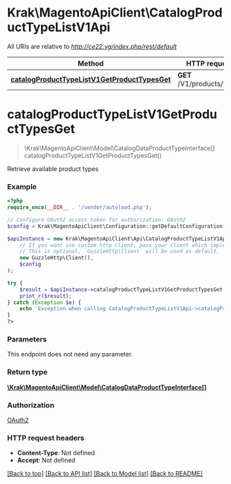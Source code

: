 # Krak\MagentoApiClient\CatalogProductTypeListV1Api

All URIs are relative to *http://ce22.vg/index.php/rest/default*

Method | HTTP request | Description
------------- | ------------- | -------------
[**catalogProductTypeListV1GetProductTypesGet**](CatalogProductTypeListV1Api.md#catalogProductTypeListV1GetProductTypesGet) | **GET** /V1/products/types | 


# **catalogProductTypeListV1GetProductTypesGet**
> \Krak\MagentoApiClient\Model\CatalogDataProductTypeInterface[] catalogProductTypeListV1GetProductTypesGet()



Retrieve available product types

### Example
```php
<?php
require_once(__DIR__ . '/vendor/autoload.php');

// Configure OAuth2 access token for authorization: OAuth2
$config = Krak\MagentoApiClient\Configuration::getDefaultConfiguration()->setAccessToken('YOUR_ACCESS_TOKEN');

$apiInstance = new Krak\MagentoApiClient\Api\CatalogProductTypeListV1Api(
    // If you want use custom http client, pass your client which implements `GuzzleHttp\ClientInterface`.
    // This is optional, `GuzzleHttp\Client` will be used as default.
    new GuzzleHttp\Client(),
    $config
);

try {
    $result = $apiInstance->catalogProductTypeListV1GetProductTypesGet();
    print_r($result);
} catch (Exception $e) {
    echo 'Exception when calling CatalogProductTypeListV1Api->catalogProductTypeListV1GetProductTypesGet: ', $e->getMessage(), PHP_EOL;
}
?>
```

### Parameters
This endpoint does not need any parameter.

### Return type

[**\Krak\MagentoApiClient\Model\CatalogDataProductTypeInterface[]**](../Model/CatalogDataProductTypeInterface.md)

### Authorization

[OAuth2](../../README.md#OAuth2)

### HTTP request headers

 - **Content-Type**: Not defined
 - **Accept**: Not defined

[[Back to top]](#) [[Back to API list]](../../README.md#documentation-for-api-endpoints) [[Back to Model list]](../../README.md#documentation-for-models) [[Back to README]](../../README.md)

